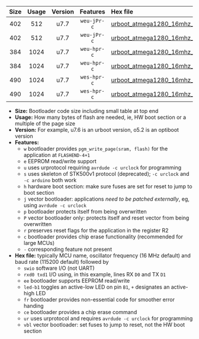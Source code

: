 |Size|Usage|Version|Features|Hex file|
|:-:|:-:|:-:|:-:|:--|
|402|512|u7.7|`weu-jPr-c`|[urboot_atmega1280_16mhz_230400bps_swio_rxd2_txd3_ee_led+b7_fr_ce_ur_vbl.hex](https://raw.githubusercontent.com/stefanrueger/urboot.hex/main/cores/megacore/atmega1280/fcpu_16mhz/230400_bps/urboot_atmega1280_16mhz_230400bps_swio_rxd2_txd3_ee_led+b7_fr_ce_ur_vbl.hex)|
|402|512|u7.7|`weu-jPr-c`|[urboot_atmega1280_16mhz_230400bps_swio_rxe0_txe1_ee_led+b7_fr_ce_ur_vbl.hex](https://raw.githubusercontent.com/stefanrueger/urboot.hex/main/cores/megacore/atmega1280/fcpu_16mhz/230400_bps/urboot_atmega1280_16mhz_230400bps_swio_rxe0_txe1_ee_led+b7_fr_ce_ur_vbl.hex)|
|384|1024|u7.7|`weu-hpr-c`|[urboot_atmega1280_16mhz_230400bps_swio_rxd2_txd3_ee_led+b7_fr_ce_ur.hex](https://raw.githubusercontent.com/stefanrueger/urboot.hex/main/cores/megacore/atmega1280/fcpu_16mhz/230400_bps/urboot_atmega1280_16mhz_230400bps_swio_rxd2_txd3_ee_led+b7_fr_ce_ur.hex)|
|384|1024|u7.7|`weu-hpr-c`|[urboot_atmega1280_16mhz_230400bps_swio_rxe0_txe1_ee_led+b7_fr_ce_ur.hex](https://raw.githubusercontent.com/stefanrueger/urboot.hex/main/cores/megacore/atmega1280/fcpu_16mhz/230400_bps/urboot_atmega1280_16mhz_230400bps_swio_rxe0_txe1_ee_led+b7_fr_ce_ur.hex)|
|490|1024|u7.7|`wes-hpr-c`|[urboot_atmega1280_16mhz_230400bps_swio_rxd2_txd3_ee_led+b7_fr_ce.hex](https://raw.githubusercontent.com/stefanrueger/urboot.hex/main/cores/megacore/atmega1280/fcpu_16mhz/230400_bps/urboot_atmega1280_16mhz_230400bps_swio_rxd2_txd3_ee_led+b7_fr_ce.hex)|
|490|1024|u7.7|`wes-hpr-c`|[urboot_atmega1280_16mhz_230400bps_swio_rxe0_txe1_ee_led+b7_fr_ce.hex](https://raw.githubusercontent.com/stefanrueger/urboot.hex/main/cores/megacore/atmega1280/fcpu_16mhz/230400_bps/urboot_atmega1280_16mhz_230400bps_swio_rxe0_txe1_ee_led+b7_fr_ce.hex)|

- **Size:** Bootloader code size including small table at top end
- **Usage:** How many bytes of flash are needed, ie, HW boot section or a multiple of the page size
- **Version:** For example, u7.6 is an urboot version, o5.2 is an optiboot version
- **Features:**
  + `w` bootloader provides `pgm_write_page(sram, flash)` for the application at `FLASHEND-4+1`
  + `e` EEPROM read/write support
  + `u` uses urprotocol requiring `avrdude -c urclock` for programming
  + `s` uses skeleton of STK500v1 protocol (deprecated); `-c urclock` and `-c arduino` both work
  + `h` hardware boot section: make sure fuses are set for reset to jump to boot section
  + `j` vector bootloader: applications *need to be patched externally*, eg, using `avrdude -c urclock`
  + `p` bootloader protects itself from being overwritten
  + `P` vector bootloader only: protects itself and reset vector from being overwritten
  + `r` preserves reset flags for the application in the register R2
  + `c` bootloader provides chip erase functionality (recommended for large MCUs)
  + `-` corresponding feature not present
- **Hex file:** typically MCU name, oscillator frequency (16 MHz default) and baud rate (115200 default) followed by
  + `swio` software I/O (not UART)
  + `rxd0 txd1` I/O using, in this example, lines RX `D0` and TX `D1`
  + `ee` bootloader supports EEPROM read/write
  + `led-b1` toggles an active-low LED on pin `B1`, `+` designates an active-high LED
  + `fr` bootloader provides non-essential code for smoother error handing
  + `ce` bootloader provides a chip erase command
  + `ur` uses urprotocol and requires `avrdude -c urclock` for programming
  + `vbl` vector bootloader: set fuses to jump to reset, not the HW boot section
